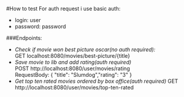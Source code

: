 #How to test
For auth request i use basic auth:
* login: user
* password: password

###Endpoints:
* *Check if movie won best picture oscar(no auth required):*  
GET localhost:8080/movies/best-picture/{title}
* *Save movie to lib and add rating(auth required)*  
POST http://localhost:8080/user/movies/rating  
RequestBody: { "title": "Slumdog","rating": "3" }
* *Get top ten rated movies ordered by box office(auth required)*
GET http://localhost:8080/user/movies/top-ten-rated
